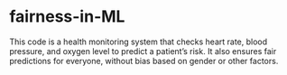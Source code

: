 # fairness-in-ML
This code is a health monitoring system that checks heart rate, blood pressure, and oxygen level to predict a patient’s risk. It also ensures fair predictions for everyone, without bias based on gender or other factors.

